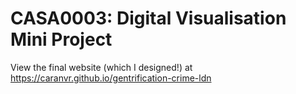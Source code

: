 
# CASA0003: Digital Visualisation Mini Project
 
 View the final website (which I designed!) at https://caranvr.github.io/gentrification-crime-ldn 

